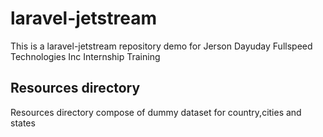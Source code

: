 # laravel-jetstream
This is a laravel-jetstream repository demo for Jerson Dayuday Fullspeed Technologies Inc Internship Training

## Resources directory
Resources directory compose of dummy dataset for country,cities and states